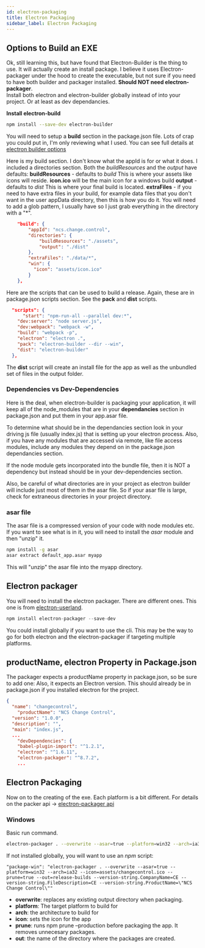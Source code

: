 ```yaml
---
id: electron-packaging
title: Electron Packaging
sidebar_label: Electron Packaging
---
```


## Options to Build an EXE

Ok, still learning this, but have found that Electron-Builder is the thing to use.  It will actually create an install package.  I believe it uses Electron-packager under the hood to create the executable, but not sure if you need to have both builder and packager installed.  **Should NOT need electron-packager**.  
Install both electron and electron-builder globally instead of into your project.  Or at least as dev dependancies.

**Install electron-build**

```bash
npm install --save-dev electron-builder
```

You will need to setup a **build** section in the package.json file.  Lots of crap you could put in, I'm only reviewing what I used.  You can see full details at [electron builder options](https://github.com/electron-userland/electron-builder/wiki/Options)

Here is my build section.  I don't know what the appId is for or what it does.  I included a directories section.  Both the _buildResources_ and the _output_ have defaults:
**buildResources** - defaults to _build_  This is where your assets like icons will reside.  **icon.ico** will be the main icon for a windows build
**output** - defaults to _dist_ This is where your final build is located. 
**extraFiles** - if you need to have extra files in your build, for example data files that you don't want in the user appData directory, then this is how you do it.  You will need to add a glob pattern, I usually have so I just grab everything in the directory with a "*".

```json
	"build": {
		"appId": "ncs.change.control",
		"directories": {
			"buildResources": "./assets",
			"output": "./dist"
		},
		"extraFiles": "./data/*",
		"win": {
		  "icon": "assets/icon.ico"
		}
	},
```

Here are the scripts that can be used to build a release.  Again, these are in package.json scripts section.  See the **pack** and **dist** scripts.

```json
  "scripts": {
      "start": "npm-run-all --parallel dev:*",
    "dev:server": "node server.js",
    "dev:webpack": "webpack -w",
    "build": "webpack -p",
    "electron": "electron .",
    "pack": "electron-builder --dir --win",
    "dist": "electron-builder"
  },
```

The **dist** script will create an install file for the app as well as the unbundled set of files in the output folder.

### Dependencies vs Dev-Dependencies

Here is the deal, when electron-builder is packaging your application, it will keep all of the node_modules that are in your **dependancies** section in package.json and put them in your app.asar file.

To determine what should be in the dependancies section look in your driving js file (usually index.js) that is setting up your electron process. Also, if you have any modules that are accessed via remote, like file access modules, include any modules they depend on in the package.json dependancies section.

If the node module gets incorporated into the bundle file, then it is NOT a dependency but instead should be in your dev-dependencies section.

Also, be careful of what directories are in your project as electron builder will include just most of them in the asar file.  So if your asar file is large, check for extraneous directories in your project directory.

### asar file

The asar file is a compressed version of your code with node modules etc.  If you want to see what is in it, you will need to install the _asar_ module and then "unzip" it.

```bash
npm install -g asar
asar extract default_app.asar myapp
```

This will "unzip" the asar file into the myapp directory.

## Electron packager

You will need to install the electron packager.  There are different ones.  This one is from [electron-userland](https://github.com/electron-userland).

```javascript
npm install electron-packager --save-dev
```

You could install globally if you want to use the cli.  This may be the way to go for both electron and the electron-packager if targeting multiple platforms.

## productName, electron Property in Package.json

The packager expects a productName property in package.json, so be sure to add one:
Also, it expects an Electron version.  This should already be in package.json if you installed electron for the project.  

```json
{
  "name": "changecontrol",
	"productName": "NCS Change Control",
  "version": "1.0.0",
  "description": "",
  "main": "index.js",
  ...
    "devDependencies": {
    "babel-plugin-import": "^1.2.1",
    "electron": "^1.6.11",
    "electron-packager": "^8.7.2",
    ...
```

## Electron Packaging

Now on to the creating of the exe.  Each platform is a bit different.
For details on the packer api -> [electron-packager api](https://github.com/electron-userland/electron-packager/blob/master/docs/api.md)

### Windows

Basic run command.

```bash
electron-packager . --overwrite --asar=true --platform=win32 --arch=ia32 --icon=assets/icons/win/icon.ico --prune=true --out=release-builds --version-string.CompanyName=CE --version-string.FileDescription=CE --version-string.ProductName=\"ElectronProductName\"
```

If not installed globally, you will want to use an _npm_ script:

```
"package-win": "electron-packager . --overwrite --asar=true --platform=win32 --arch=ia32 --icon=assets/changecontrol.ico --prune=true --out=release-builds --version-string.CompanyName=CE --version-string.FileDescription=CE --version-string.ProductName=\"NCS Change Control\""
```

- **overwrite**: replaces any existing output directory when packaging.
- **platform**: The target platform to build for
- **arch**: the architecture to build for
- **icon**: sets the icon for the app
- **prune**: runs npm prune –production before packaging the app. It removes unnecesary packages.
- **out**: the name of the directory where the packages are created.

